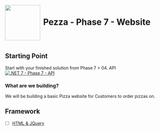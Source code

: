 <img align="left" width="116" height="116" src="../pezza-logo.png" />

# &nbsp;**Pezza - Phase 7 - Website**

<br/><br/>

## **Starting Point**

Start with your finished solution from Phase 7 > 04. API [![.NET 7 - Phase 7 - API](https://github.com/entelect-incubator/.NET/actions/workflows/dotnet-phase7-api.yml/badge.svg)](https://github.com/entelect-incubator/.NET/actions/workflows/dotnet-phase7-api.yml)

### **What are we building?**

We will be building a basic Pizza website for Customers to order pizzas on.

## **Framework**

- [ ] [HTML & JQuery](https://github.com/entelect-incubator/.NET/tree/master/Phase%203/Dashboard/MVC)